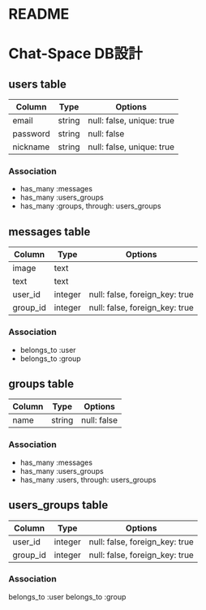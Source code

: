 # README


# Chat-Space DB設計
## users table
|Column|Type|Options|
|------|----|-------|
|email|string|null: false, unique: true|
|password|string|null: false|
|nickname|string|null: false, unique: true|
### Association
- has_many :messages
- has_many :users_groups
- has_many :groups, through: users_groups

## messages table
|Column|Type|Options|
|------|----|-------|
|image|text||
|text|text||
|user_id|integer|null: false, foreign_key: true|
|group_id|integer|null: false, foreign_key: true|
### Association
- belongs_to :user
- belongs_to :group

## groups table
|Column|Type|Options|
|------|----|-------|
|name|string|null: false|
### Association
- has_many :messages
- has_many :users_groups
- has_many :users, through: users_groups

## users_groups table
|Column|Type|Options|
|------|----|-------|
|user_id|integer|null: false, foreign_key: true|
|group_id|integer|null: false, foreign_key: true|
### Association
belongs_to :user
belongs_to :group